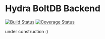 # Hydra BoltDB Backend

<p align="left">
    <a href="https://travis-ci.org/vpugar/hydra-boltdb-backend"><img src="https://travis-ci.org/vpugar/hydra-boltdb-backend.svg?branch=master" alt="Build Status"></a>
    <a href="https://coveralls.io/github/vpugar/hydra-boltdb-backend?branch=master"><img src="https://coveralls.io/repos/vpugar/hydra-boltdb-backend/badge.svg?branch=master&service=github" alt="Coverage Status"></a>
    <!-- a href="https://goreportcard.com/report/github.com/vpugar/hydra-boltdb-backend"><img src="https://goreportcard.com/badge/github.com/vpugar/hydra-boltdb-backend" alt="Go Report Card"></a -->
</p>

under construction :)
